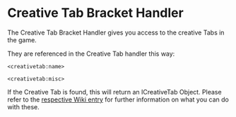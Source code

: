 # Creative Tab Bracket Handler

The Creative Tab Bracket Handler gives you access to the creative Tabs in the game.

They are referenced in the Creative Tab handler this way:

```zenscript
<creativetab:name>

<creativetab:misc>
```

If the Creative Tab is found, this will return an ICreativeTab Object. Please refer to the [respective Wiki entry](/Vanilla/CreativeTabs/ICreativeTab/) for further information on what you can do with these.